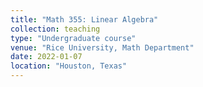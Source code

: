 ```yaml
---
title: "Math 355: Linear Algebra"
collection: teaching
type: "Undergraduate course"
venue: "Rice University, Math Department"
date: 2022-01-07
location: "Houston, Texas"
---
```


